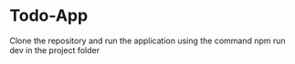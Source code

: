 # Todo-App
Clone the repository and run the application using the command npm run dev in the project folder

